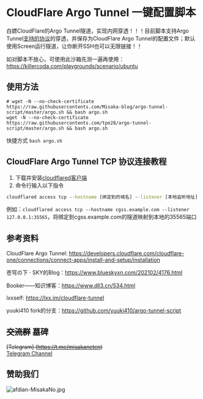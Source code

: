 # CloudFlare Argo Tunnel 一键配置脚本

白嫖CloudFlare的Argo Tunnel隧道，实现内网穿透！！！目前脚本支持Argo Tunnel[支持的协议](https://developers.cloudflare.com/cloudflare-one/connections/connect-apps/configuration/ingress)的穿透，并保存为CloudFlare Argo Tunnel的配置文件；默认使用Screen运行隧道，让你断开SSH也可以无限链接！！

如对脚本不放心，可使用此沙箱先测一遍再使用：https://killercoda.com/playgrounds/scenario/ubuntu

## 使用方法

```shell
# wget -N --no-check-certificate https://raw.githubusercontents.com/Misaka-blog/argo-tunnel-script/master/argo.sh && bash argo.sh
wget -N --no-check-certificate https://raw.githubusercontents.com/tpe28/argo-tunnel-script/master/argo.sh && bash argo.sh
```

快捷方式 `bash argo.sh`

## CloudFlare Argo Tunnel TCP 协议连接教程

1. 下载并安装[cloudflared客户端](https://developers.cloudflare.com/cloudflare-one/connections/connect-apps/install-and-setup/installation)
2. 命令行输入以下指令

```bat
cloudflared access tcp --hostname [绑定到的域名] --listener [本地监听地址]
```

例如：`cloudflared access tcp --hostname cgss.example.com --listener 127.0.0.1:35565`，将绑定到cgss.example.com的隧道映射到本地的35565端口

## 参考资料

CloudFlare Argo Tunnel: https://developers.cloudflare.com/cloudflare-one/connections/connect-apps/install-and-setup/installation

苍穹の下 · SKY的Blog：https://www.blueskyxn.com/202102/4176.html

Booker——知识博客：https://www.dll3.cn/534.html

lxxself: https://lxx.im/cloudflare-tunnel

yuuki410 fork的分支：https://github.com/yuuki410/argo-tunnel-script

## ~~交流群~~ 墓碑
~~[Telegram] (https://t.me/misakanetcn)~~  
[Telegram Channel](https://t.me/misakano)

## 赞助我们

![afdian-MisakaNo.jpg](https://s2.loli.net/2021/12/25/SimocqwhVg89NQJ.jpg)
